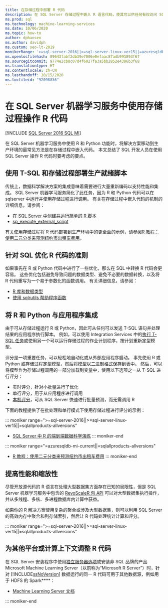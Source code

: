```yaml
---
title: 在存储过程中部署 R 代码
description: 在 SQL Server 存储过程中嵌入 R 语言代码，使其可以供任何有权访问 SQL Server 数据库的客户端应用程序可用。
ms.prod: sql
ms.technology: machine-learning-services
ms.date: 10/06/2020
ms.topic: how-to
author: dphansen
ms.author: davidph
ms.custom: seo-lt-2019
monikerRange: '>=sql-server-2016||>=sql-server-linux-ver15||=azuresqldb-mi-current||=sqlallproducts-allversions'
ms.openlocfilehash: 89643fabf2db39e7006e0efaac87adb991893f67
ms.sourcegitcommit: 9774e2cb8c07d4f6027fa3a5bb2852e4396b3f68
ms.translationtype: HT
ms.contentlocale: zh-CN
ms.lasthandoff: 10/15/2020
ms.locfileid: "92098836"
---
```

# <a name="operationalize-r-code-using-stored-procedures-in-sql-server-machine-learning-services"></a>在 SQL Server 机器学习服务中使用存储过程操作 R 代码
[!INCLUDE [SQL Server 2016 SQL MI](../../includes/applies-to-version/sqlserver2016-asdbmi.md)]

在 SQL Server 机器学习服务中使用 R 和 Python 功能时，将解决方案移动到生产环境的最常见方法是在存储过程中嵌入代码。 本文总结了 SQL 开发人员在使用 SQL Server 操作 R 代码时要考虑的要点。

## <a name="deploy-production-ready-script-using-t-sql-and-stored-procedures"></a>使用 T-SQL 和存储过程部署生产就绪脚本

传统上，数据科学解决方案的集成意味着需要进行大量重新编码以支持性能和集成。 SQL Server 机器学习服务简化了此任务，因为 R 和 Python 代码可以在 sqlserver 中运行并使用存储过程进行调用。 有关在存储过程中嵌入代码的机制的详细信息，请参阅：

+ [在 SQL Server 中创建并运行简单的 R 脚本](../tutorials/quickstart-r-create-script.md)
+ [sp_execute_external_script](../../relational-databases/system-stored-procedures/sp-execute-external-script-transact-sql.md)

有关使用存储过程将 R 代码部署到生产环境中的更全面的示例，请参阅[R 教程：使用二元分类来预测纽约市出租车费用](../tutorials/r-taxi-classification-introduction.md)。

## <a name="guidelines-for-optimizing-r-code-for-sql"></a>针对 SQL 优化 R 代码的准则

如果事先在 R 或 Python 代码中进行了一些优化，那么在 SQL 中转换 R 代码会更容易。 这些优化包括避免导致问题的数据类型、避免不必要的数据转换，以及将 R 代码重写为一个易于参数化的函数调用。 有关详细信息，请参阅：

+ [R 库和数据类型](r-libraries-and-data-types.md)
+ [使用 sqlrutils 帮助程序函数](ref-r-sqlrutils.md)

## <a name="integrate-r-and-python-with-applications"></a>将 R 和 Python 与应用程序集成

由于可从存储过程运行 R 或 Python，因此可从任何可以发送 T-SQL 语句并处理结果的应用程序执行脚本。 例如，可以使用 Integration Services 中的[执行 T-SQL 任务](../../integration-services/control-flow/execute-t-sql-statement-task.md)或使用另一个可以运行存储过程的作业计划程序，按计划重新定型模型。

评分是一项重要任务，可以轻松地自动化或从外部应用程序启动。 事先使用 R 或 Python 或存储过程定型模型，然后[将模型以二进制格式保存](../tutorials/walkthrough-build-and-save-the-model.md)到表中。 然后，可以将模型作为存储过程调用的一部分加载到变量中，使用以下选项之一从 T-SQL 进行评分：

+ 实时评分，针对小批量进行了优化
+ 单行评分，用于从应用程序进行调用
+ [本机评分](../predictions/native-scoring-predict-transact-sql.md)，可从 SQL Server 快速进行批量预测，而无需调用 R

下面的教程提供了在批处理和单行模式下使用存储过程进行评分的示例：

::: moniker range=">=sql-server-2016||>=sql-server-linux-ver15||=sqlallproducts-allversions"
+ [SQL Server 中 R 的端到端数据科学演练](../tutorials/walkthrough-data-science-end-to-end-walkthrough.md)
::: moniker-end

::: moniker range="=azuresqldb-mi-current||=sqlallproducts-allversions"
+ [R 教程：使用二元分类来预测纽约市出租车费用](../tutorials/r-taxi-classification-introduction.md)
::: moniker-end

## <a name="boost-performance-and-scale"></a>提高性能和缩放性

尽管开放源代码的 R 语言在处理大型数据集方面存在已知的局限性，但是 SQL Server 机器学习服务中包含的 [RevoScaleR 包 API](ref-r-revoscaler.md) 可以对大型数据集执行操作，并从多线程、多核、多进程数据库内计算中获益。

如果你的 R 解决方案使用复杂的聚合或涉及大型数据集，则可以利用 SQL Server 的高效内存中聚合和列存储索引，然后让 R 代码处理统计计算和评分。

::: moniker range=">=sql-server-2016||>=sql-server-linux-ver15||=sqlallproducts-allversions"

## <a name="adapt-r-code-for-other-platforms-or-compute-contexts"></a>为其他平台或计算上下文调整 R 代码

在 SQL Server 安装程序中使用[独立服务器选项](../install/sql-machine-learning-standalone-windows-install.md)或安装非 SQL 品牌的产品 Microsoft Machine Learning Server（以前称为“Microsoft R Server”）时，针对 [!INCLUDE[ssNoVersion](../../includes/ssnoversion-md.md)] 数据运行的同一 R 代码可用于其他数据源，例如用于 HDFS 的 Spark****：

+ [Machine Learning Server 文档](/r-server/)

::: moniker-end
